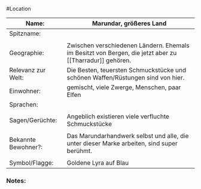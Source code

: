 #Location 

| Name:               | Marundar, größeres Land                                                                                          |
| ------------------- | ---------------------------------------------------------------------------------------------------------------- |
| Spitzname:          |                                                                                                                  |
|                     |                                                                                                                  |
| Geographie:         | Zwischen verschiedenen Ländern. Ehemals im Besitzt von Bergen, die jetzt aber zu [[Tharradur]] gehören. |
| Relevanz zur Welt:  | Die Besten, teuersten Schmuckstücke und schönen Waffen/Rüstungen sind von hier.                                  |
| Einwohner:          | gemischt, viele Zwerge, Menschen,  paar Elfen                                                                    |
| Sprachen:           |                                                                                                                  |
|                     |                                                                                                                  |
| Sagen/Gerüchte:     | Angeblich existieren viele verfluchte Schmuckstücke                                                              |
|                     |                                                                                                                  |
| Bekannte Bewohner?: | Das Marundarhandwerk selbst und alle, die unter dieser Marke arbeiten, sind super berühmt.                       |
|                     |                                                                                                                  |
| Symbol/Flagge:      | Goldene Lyra auf Blau                                                                                            |
### Notes:


